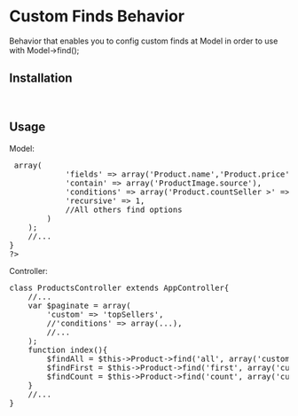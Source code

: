 # Custom Finds Behavior

Behavior that enables you to config custom finds at Model in order to use with Model->find();

## Installation
<pre>
<?php 
class Model extends AppModel{
	//...
	var $actsAs = array('CustomFinds');
	//...
}
?>
</pre>

## Usage
Model:
<pre>
<?php 
class Product extends AppModel{
	//...
	var $actsAs = array('CustomFinds');

	var $customFinds = array(
		'topSellers' => array(
			'fields' => array('Product.name','Product.price', ...),
			'contain' => array('ProductImage.source'),
			'conditions' => array('Product.countSeller >' => 20, 'Product.is_active' => 1),
			'recursive' => 1,
			//All others find options
		)
	);
	//...
}
?>
</pre>
Controller:
<pre>
class ProductsController extends AppController{
	//...
	var $paginate = array(
		'custom' => 'topSellers',
		//'conditions' => array(...),
		//...
	);
	function index(){
		$findAll = $this->Product->find('all', array('custom' => 'topSellers', 'conditions' => array('Product.category_id' => 2)));
		$findFirst = $this->Product->find('first', array('custom' => 'topSellers'));
		$findCount = $this->Product->find('count', array('custom' => 'topSellers'));
	}
	//...
} 
</pre>